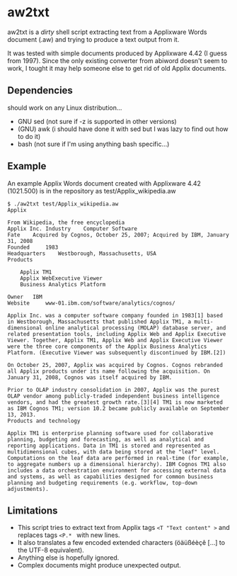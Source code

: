 # aw2txt

aw2txt is a *dirty* shell script extracting text from a Applixware Words document (.aw) and trying to produce a text output from it.

It was tested with simple documents produced by Applixware 4.42 (I guess from 1997). Since the only existing converter from abiword doesn't seem to work, I tought it may help someone else to get rid of old Applix documents.

## Dependencies

should work on any Linux distribution...

- GNU sed (not sure if -z is supported in other versions)
- (GNU) awk (i should have done it with sed but I was lazy to find out how to do it)
- bash (not sure if I'm using anything bash specific...)

## Example

An example Applix Words document created with Applixware 4.42 (1021.500) is in the repository as test/Applix_wikipedia.aw

```
$ ./aw2txt test/Applix_wikipedia.aw 
Applix

From Wikipedia, the free encyclopedia
Applix Inc. Industry 	Computer Software
Fate 	Acquired by Cognos, October 25, 2007; Acquired by IBM, January 31, 2008
Founded 	1983
Headquarters 	Westborough, Massachusetts, USA
Products 	

    Applix TM1
    Applix WebExecutive Viewer
    Business Analytics Platform

Owner 	IBM
Website 	www-01.ibm.com/software/analytics/cognos/

Applix Inc. was a computer software company founded in 1983[1] based in Westborough, Massachusetts that published Applix TM1, a multi-dimensional online analytical processing (MOLAP) database server, and related presentation tools, including Applix Web and Applix Executive Viewer. Together, Applix TM1, Applix Web and Applix Executive Viewer were the three core components of the Applix Business Analytics Platform. (Executive Viewer was subsequently discontinued by IBM.[2])

On October 25, 2007, Applix was acquired by Cognos. Cognos rebranded all Applix products under its name following the acquisition. On January 31, 2008, Cognos was itself acquired by IBM.

Prior to OLAP industry consolidation in 2007, Applix was the purest OLAP vendor among publicly-traded independent business intelligence vendors, and had the greatest growth rate.[3][4] TM1 is now marketed as IBM Cognos TM1; version 10.2 became publicly available on September 13, 2013.
Products and technology

Applix TM1 is enterprise planning software used for collaborative planning, budgeting and forecasting, as well as analytical and reporting applications. Data in TM1 is stored and represented as multidimensional cubes, with data being stored at the "leaf" level. Computations on the leaf data are performed in real-time (for example, to aggregate numbers up a dimensional hierarchy). IBM Cognos TM1 also includes a data orchestration environment for accessing external data and systems, as well as capabilities designed for common business planning and budgeting requirements (e.g. workflow, top-down adjustments).
```

## Limitations

- This script tries to extract text from Applix tags ```<T "Text content" >``` and replaces tags ```<P.* ``` with new lines.
- It also translates a few encoded extended characters (öäüßéèçê [...] to the UTF-8 equivalent).
- Anything else is hopefully ignored. 
- Complex documents might produce unexpected output.

